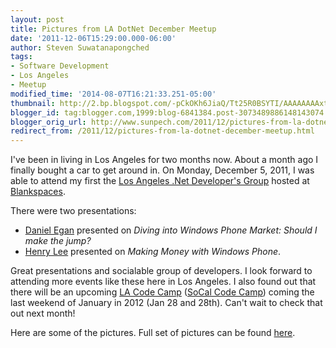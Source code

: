 ```yaml
---
layout: post
title: Pictures from LA DotNet December Meetup
date: '2011-12-06T15:29:00.000-06:00'
author: Steven Suwatanapongched
tags:
- Software Development
- Los Angeles
- Meetup
modified_time: '2014-08-07T16:21:33.251-05:00'
thumbnail: http://2.bp.blogspot.com/-pCkOKh6JiaQ/Tt25R0BSYTI/AAAAAAAAxtg/4ZTwhQ45MVM/s600/2011-12-05+at+19-31-47.jpg
blogger_id: tag:blogger.com,1999:blog-6841384.post-3073489886148143074
blogger_orig_url: http://www.sunpech.com/2011/12/pictures-from-la-dotnet-december-meetup.html
redirect_from: /2011/12/pictures-from-la-dotnet-december-meetup.html
---
```


I've been in living in Los Angeles for two months now. About a month ago I finally bought a car to get around in. On Monday, December 5, 2011, I was able to attend my first the <a href="http://www.ladotnet.org/">Los Angeles .Net Developer's Group</a> hosted at <a href="http://www.blankspaces.com/">Blankspaces</a>.

There were two presentations:

<ul>
  <li><a href="https://twitter.com/#!/danielegan">Daniel Egan</a> presented on <em>Diving into Windows Phone Market: Should I make the jump?</em></li>
  <li><a href="http://blog.toetapz.com/">Henry Lee</a> presented on <em>Making Money with Windows Phone</em>.</li>
</ul>

Great presentations and socialable group of developers. I look forward to attending more events like these here in Los Angeles. I also found out that there will be an upcoming <a href="http://www.lacodecamp.com/">LA Code Camp</a> (<a href="http://www.socalcodecamp.com/">SoCal Code Camp</a>) coming the last weekend of January in 2012 (Jan 28 and 28th). Can't wait to check that out next month!

Here are some of the pictures. Full set of pictures can be found <a href="https://picasaweb.google.com/sunpech/2011LADOTNET?authuser=0&amp;feat=directlink">here</a>.

<a href="http://2.bp.blogspot.com/-pCkOKh6JiaQ/Tt25R0BSYTI/AAAAAAAAxtg/4ZTwhQ45MVM/s600/2011-12-05+at+19-31-47.jpg"><img alt="" border="0"  src="http://2.bp.blogspot.com/-pCkOKh6JiaQ/Tt25R0BSYTI/AAAAAAAAxtg/4ZTwhQ45MVM/s320/2011-12-05+at+19-31-47.jpg"  /></a>

<a href="http://2.bp.blogspot.com/-l6Eb1q5Twb4/Tt25St6l_MI/AAAAAAAAxtk/02Dol4yMi7w/s600/2011-12-05+at+19-58-26.jpg"><img alt="" border="0"  src="http://2.bp.blogspot.com/-l6Eb1q5Twb4/Tt25St6l_MI/AAAAAAAAxtk/02Dol4yMi7w/s320/2011-12-05+at+19-58-26.jpg"  /></a>

<a href="http://1.bp.blogspot.com/-YdCRvg-PN6c/Tt25Tjh7oaI/AAAAAAAAxto/Q_X43EYc7rs/s600/2011-12-05+at+20-02-55.jpg"><img alt="" border="0"  src="http://1.bp.blogspot.com/-YdCRvg-PN6c/Tt25Tjh7oaI/AAAAAAAAxto/Q_X43EYc7rs/s320/2011-12-05+at+20-02-55.jpg"  /></a>

<a href="http://3.bp.blogspot.com/-5RqHNiUahh0/Tt25VclRZjI/AAAAAAAAxtw/glVr1BQpnFo/s600/2011-12-05+at+20-04-25.jpg"><img alt="" border="0"  src="http://3.bp.blogspot.com/-5RqHNiUahh0/Tt25VclRZjI/AAAAAAAAxtw/glVr1BQpnFo/s320/2011-12-05+at+20-04-25.jpg"  /></a>

<a href="http://3.bp.blogspot.com/-_faf49MZ_xQ/Tt25XzwJ2qI/AAAAAAAAxt8/h1TXWbNJLCM/s600/2011-12-05+at+20-05-47.jpg"><img alt="" border="0"  src="http://3.bp.blogspot.com/-_faf49MZ_xQ/Tt25XzwJ2qI/AAAAAAAAxt8/h1TXWbNJLCM/s320/2011-12-05+at+20-05-47.jpg"  /></a>

<a href="http://4.bp.blogspot.com/-k63o5VapOyQ/Tt25czWGjNI/AAAAAAAAxuU/ZKN-T7o3hrU/s600/2011-12-05+at+20-14-02.jpg"><img alt="" border="0"  src="http://4.bp.blogspot.com/-k63o5VapOyQ/Tt25czWGjNI/AAAAAAAAxuU/ZKN-T7o3hrU/s320/2011-12-05+at+20-14-02.jpg"  /></a>

<a href="http://1.bp.blogspot.com/-HI1bF9SpojM/Tt25evJIAAI/AAAAAAAAxuc/ayLvWRNXB3c/s600/2011-12-05+at+20-14-57.jpg"><img alt="" border="0"  src="http://1.bp.blogspot.com/-HI1bF9SpojM/Tt25evJIAAI/AAAAAAAAxuc/ayLvWRNXB3c/s320/2011-12-05+at+20-14-57.jpg"  /></a>

<a href="http://1.bp.blogspot.com/-G0us_dm6MAQ/Tt25fsDsHBI/AAAAAAAAxug/Y4hFYg9BguU/s600/2011-12-05+at+20-17-50.jpg"><img alt="" border="0"  src="http://1.bp.blogspot.com/-G0us_dm6MAQ/Tt25fsDsHBI/AAAAAAAAxug/Y4hFYg9BguU/s320/2011-12-05+at+20-17-50.jpg"  /></a>

<a href="http://1.bp.blogspot.com/-2PSXUQUp7o4/Tt25hlcKbKI/AAAAAAAAxuo/x_XjW7z5vy0/s600/2011-12-05+at+20-25-14.jpg"><img alt="" border="0"  src="http://1.bp.blogspot.com/-2PSXUQUp7o4/Tt25hlcKbKI/AAAAAAAAxuo/x_XjW7z5vy0/s320/2011-12-05+at+20-25-14.jpg"  /></a>

<a href="http://3.bp.blogspot.com/-iytF0dycyow/Tt25kvaK1qI/AAAAAAAAxu0/FavR25Mnb9c/s600/2011-12-05+at+20-29-45.jpg"><img alt="" border="0"  src="http://3.bp.blogspot.com/-iytF0dycyow/Tt25kvaK1qI/AAAAAAAAxu0/FavR25Mnb9c/s320/2011-12-05+at+20-29-45.jpg"  /></a>

<a href="http://2.bp.blogspot.com/-3ofFT_TBSbI/Tt25roMJ5fI/AAAAAAAAxvY/C1m4CjvzwhM/s600/2011-12-05+at+21-25-16.jpg"><img alt="" border="0"  src="http://2.bp.blogspot.com/-3ofFT_TBSbI/Tt25roMJ5fI/AAAAAAAAxvY/C1m4CjvzwhM/s320/2011-12-05+at+21-25-16.jpg"  /></a>

<a href="http://1.bp.blogspot.com/-E4Q-WCVAwHo/Tt25x-MN3iI/AAAAAAAAxv4/irDsrRdiKHU/s600/2011-12-05+at+21-47-50.jpg"><img alt="" border="0"  src="http://1.bp.blogspot.com/-E4Q-WCVAwHo/Tt25x-MN3iI/AAAAAAAAxv4/irDsrRdiKHU/s320/2011-12-05+at+21-47-50.jpg"  /></a>

